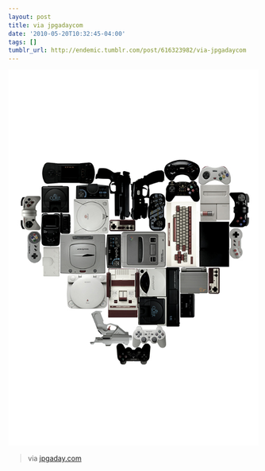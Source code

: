```yaml
---
layout: post
title: via jpgadaycom
date: '2010-05-20T10:32:45-04:00'
tags: []
tumblr_url: http://endemic.tumblr.com/post/616323982/via-jpgadaycom
---
```

 ![](/tumblr_files/tumblr_l2pnwss9zH1qa4pypo1_1280.jpg)  
> via [jpgaday.com](http://jpgaday.com/images/20090906044758_090908_ms.jpg)
